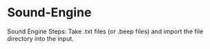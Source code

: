 # Sound-Engine
Sound Engine Steps: Take .txt files (or .beep files) and import the file directory into the input.
